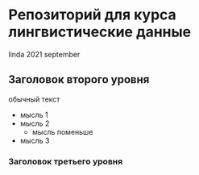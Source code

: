 # Репозиторий для курса лингвистические данные
linda 2021 september 
## Заголовок второго уровня
обычный текст
* мысль 1
* мысль 2
  * мысль поменьше
* мысль 3
### Заголовок третьего уровня
